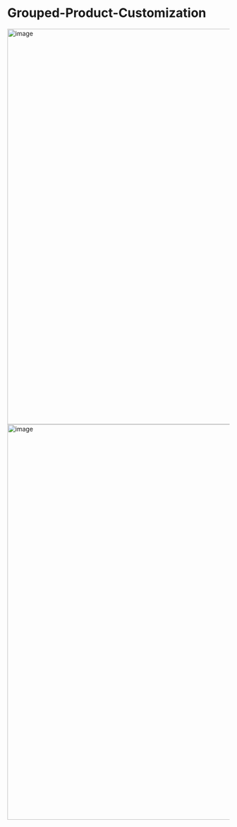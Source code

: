 # Grouped-Product-Customization

<img width="896" alt="image" src="https://user-images.githubusercontent.com/39663362/190631822-19cbab82-be9e-4833-96a2-26257e6962bb.png">



<img width="896" alt="image" src="https://user-images.githubusercontent.com/39663362/190631905-20f80126-b58d-48c6-aa4e-2282feb201cc.png">
